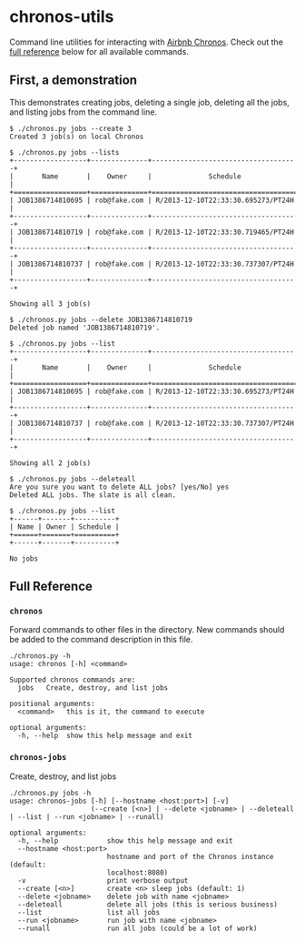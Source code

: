 chronos-utils
=============

Command line utilities for interacting with
[Airbnb Chronos](https://github.com/airbnb/chronos). Check out the [full reference](#full-reference) below for all available commands.

## First, a demonstration

This demonstrates creating jobs, deleting a single job, deleting all the jobs, and listing jobs from the command line.

    $ ./chronos.py jobs --create 3
    Created 3 job(s) on local Chronos

    $ ./chronos.py jobs --lists
    +------------------+--------------+------------------------------------+
    |       Name       |    Owner     |              Schedule              |
    +==================+==============+====================================+
    | JOB1386714810695 | rob@fake.com | R/2013-12-10T22:33:30.695273/PT24H |
    +------------------+--------------+------------------------------------+
    | JOB1386714810719 | rob@fake.com | R/2013-12-10T22:33:30.719465/PT24H |
    +------------------+--------------+------------------------------------+
    | JOB1386714810737 | rob@fake.com | R/2013-12-10T22:33:30.737307/PT24H |
    +------------------+--------------+------------------------------------+

    Showing all 3 job(s)

    $ ./chronos.py jobs --delete JOB1386714810719
    Deleted job named 'JOB1386714810719'.

    $ ./chronos.py jobs --list
    +------------------+--------------+------------------------------------+
    |       Name       |    Owner     |              Schedule              |
    +==================+==============+====================================+
    | JOB1386714810695 | rob@fake.com | R/2013-12-10T22:33:30.695273/PT24H |
    +------------------+--------------+------------------------------------+
    | JOB1386714810737 | rob@fake.com | R/2013-12-10T22:33:30.737307/PT24H |
    +------------------+--------------+------------------------------------+

    Showing all 2 job(s)

    $ ./chronos.py jobs --deleteall
    Are you sure you want to delete ALL jobs? [yes/No] yes
    Deleted ALL jobs. The slate is all clean.

    $ ./chronos.py jobs --list
    +------+-------+----------+
    | Name | Owner | Schedule |
    +======+=======+==========+
    +------+-------+----------+

    No jobs

## Full Reference

### `chronos`

Forward commands to other files in the directory. New commands should be added
to the command description in this file.

```
./chronos.py -h
usage: chronos [-h] <command>

Supported chronos commands are:
  jobs   Create, destroy, and list jobs

positional arguments:
  <command>   this is it, the command to execute

optional arguments:
  -h, --help  show this help message and exit
```

### `chronos-jobs`

Create, destroy, and list jobs

```
./chronos.py jobs -h
usage: chronos-jobs [-h] [--hostname <host:port>] [-v]
                    (--create [<n>] | --delete <jobname> | --deleteall | --list | --run <jobname> | --runall)

optional arguments:
  -h, --help            show this help message and exit
  --hostname <host:port>
                        hostname and port of the Chronos instance (default:
                        localhost:8080)
  -v                    print verbose output
  --create [<n>]        create <n> sleep jobs (default: 1)
  --delete <jobname>    delete job with name <jobname>
  --deleteall           delete all jobs (this is serious business)
  --list                list all jobs
  --run <jobname>       run job with name <jobname>
  --runall              run all jobs (could be a lot of work)
```
